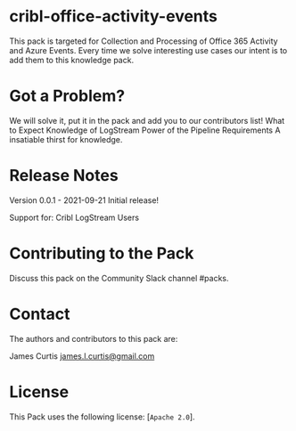 # cribl-office-activity-events
This pack is targeted for Collection and Processing of Office 365 Activity and Azure Events. Every time we solve interesting use cases our intent is to add them to this knowledge pack.

# Got a Problem?
We will solve it, put it in the pack and add you to our contributors list!
What to Expect
Knowledge of LogStream
Power of the Pipeline
Requirements
A insatiable thirst for knowledge.

# Release Notes
Version 0.0.1 - 2021-09-21
Initial release!

Support for: Cribl LogStream Users

# Contributing to the Pack
Discuss this pack on the Community Slack channel #packs.

# Contact
The authors and contributors to this pack are:

James Curtis <james.l.curtis@gmail.com>

# License
This Pack uses the following license: [`Apache 2.0`].
